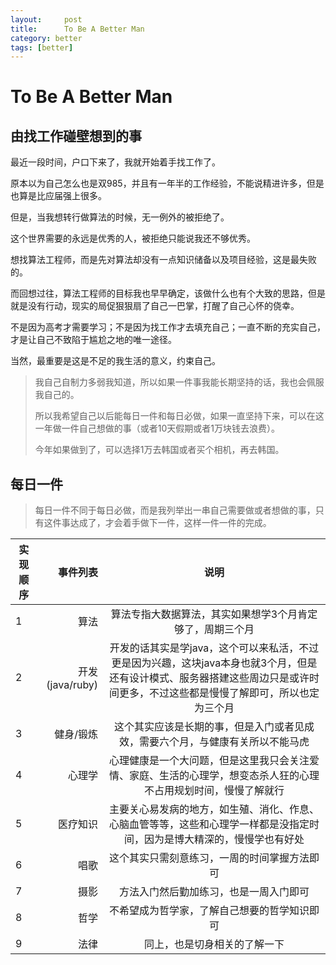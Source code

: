 ```yaml
---
layout:     post
title:      To Be A Better Man
category: better
tags: [better]
---
```



To Be A Better Man
=======

由找工作碰壁想到的事
----------

最近一段时间，户口下来了，我就开始着手找工作了。

原本以为自己怎么也是双985，并且有一年半的工作经验，不能说精进许多，但是也算是比应届强上很多。

但是，当我想转行做算法的时候，无一例外的被拒绝了。

这个世界需要的永远是优秀的人，被拒绝只能说我还不够优秀。

想找算法工程师，而是先对算法却没有一点知识储备以及项目经验，这是最失败的。

而回想过往，算法工程师的目标我也早早确定，该做什么也有个大致的思路，但是就是没有行动，现实的局促狠狠扇了自己一巴掌，打醒了自己心怀的侥幸。

不是因为高考才需要学习；不是因为找工作才去填充自己；一直不断的充实自己，才是让自己不致陷于尴尬之地的唯一途径。

当然，最重要是这是不足的我生活的意义，约束自己。

> 我自己自制力多弱我知道，所以如果一件事我能长期坚持的话，我也会佩服我自己的。
> 
> 所以我希望自己以后能每日一件和每日必做，如果一直坚持下来，可以在这一年做一件自己想做的事（或者10天假期或者1万块钱去浪费）。
>
> 今年如果做到了，可以选择1万去韩国或者买个相机，再去韩国。

每日一件
----------

> 每日一件不同于每日必做，而是我列举出一串自己需要做或者想做的事，只有这件事达成了，才会着手做下一件，这样一件一件的完成。

| 实现顺序 | 事件列表    |  说明  |
| -------- | -----:   | :----: |
| 1        | 算法      |   算法专指大数据算法，其实如果想学3个月肯定够了，周期三个月    |
| 2        | 开发(java/ruby)      |   开发的话其实是学java，这个可以来私活，不过更是因为兴趣，这块java本身也就3个月，但是还有设计模式、服务器搭建这些周边只是或许时间更多，不过这些都是慢慢了解即可，所以也定为三个月    |
| 3        | 健身/锻炼      |   这个其实应该是长期的事，但是入门或者见成效，需要六个月，与健康有关所以不能马虎    |
| 4        | 心理学 | 心理健康是一个大问题，但是这里我只会关注爱情、家庭、生活的心理学，想变态杀人狂的心理不占用规划时间，慢慢了解就行|
| 5|  医疗知识 | 主要关心易发病的地方，如生殖、消化、作息、心脑血管等等，这些和心理学一样都是没指定时间，因为是博大精深的，慢慢学也有好处|
| 6| 唱歌| 这个其实只需刻意练习，一周的时间掌握方法即可|
| 7| 摄影| 方法入门然后勤加练习，也是一周入门即可|
| 8| 哲学 | 不希望成为哲学家，了解自己想要的哲学知识即可|
|9|法律| 同上，也是切身相关的了解一下|


